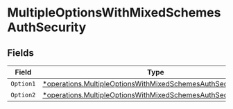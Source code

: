 # MultipleOptionsWithMixedSchemesAuthSecurity


## Fields

| Field                                                                                                                                           | Type                                                                                                                                            | Required                                                                                                                                        | Description                                                                                                                                     |
| ----------------------------------------------------------------------------------------------------------------------------------------------- | ----------------------------------------------------------------------------------------------------------------------------------------------- | ----------------------------------------------------------------------------------------------------------------------------------------------- | ----------------------------------------------------------------------------------------------------------------------------------------------- |
| `Option1`                                                                                                                                       | [*operations.MultipleOptionsWithMixedSchemesAuthSecurityOption1](../../models/operations/multipleoptionswithmixedschemesauthsecurityoption1.md) | :heavy_minus_sign:                                                                                                                              | N/A                                                                                                                                             |
| `Option2`                                                                                                                                       | [*operations.MultipleOptionsWithMixedSchemesAuthSecurityOption2](../../models/operations/multipleoptionswithmixedschemesauthsecurityoption2.md) | :heavy_minus_sign:                                                                                                                              | N/A                                                                                                                                             |